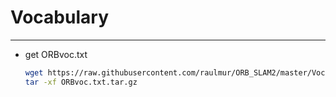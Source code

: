 # Vocabulary

-----

* get ORBvoc.txt
  ```sh
  wget https://raw.githubusercontent.com/raulmur/ORB_SLAM2/master/Vocabulary/ORBvoc.txt.tar.gz
  tar -xf ORBvoc.txt.tar.gz
  ```
